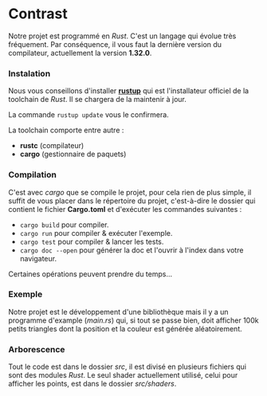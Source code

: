 # Contrast

[//]: # (Contrast is a Rust crate developed as part of the Bordeaux computer science Master.)

Notre projet est programmé en *Rust*. C'est un langage qui évolue très fréquement.
Par conséquence, il vous faut la dernière version du compilateur, actuellement la
version **1.32.0**.


### Instalation
Nous vous conseillons d'installer [**rustup**](https://rustup.rs/) qui est l'installateur
officiel de la toolchain de *Rust*. Il se chargera de la maintenir à jour.

La commande ```rustup update``` vous le confirmera.

La toolchain comporte entre autre :
* **rustc** (compilateur)
* **cargo** (gestionnaire de paquets)

### Compilation
C'est avec *cargo* que se compile le projet, pour cela rien de plus simple, il suffit de vous
placer dans le répertoire du projet, c'est-à-dire le dossier qui contient le fichier **Cargo.toml**
et d'exécuter les commandes suivantes :
* ```cargo build``` pour compiler.
* ```cargo run``` pour compiler & exécuter l'exemple.
* ```cargo test``` pour compiler & lancer les tests.
* ```cargo doc --open``` pour générer la doc et l'ouvrir à l'index dans votre navigateur.

Certaines opérations peuvent prendre du temps...

### Exemple
Notre projet est le développement d'une bibliothèque mais il y a un programme d'example (*main.rs*) qui,
si tout se passe bien, doit afficher 100k petits triangles dont la position et la couleur est générée
aléatoirement.

### Arborescence
Tout le code est dans le dossier *src*, il est divisé en plusieurs fichiers qui sont
des modules *Rust*. Le seul shader actuellement utilisé, celui pour afficher
les points, est dans le dossier *src/shaders*.